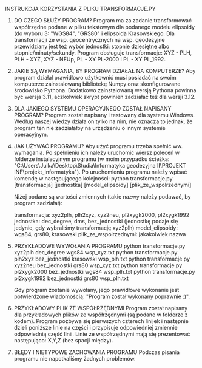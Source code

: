 INSTRUKCJA KORZYSTANIA Z PLIKU TRANSFORMACJE.PY

1. DO CZEGO SŁUŻY PROGRAM?
	Program ma za zadanie transformować współrzędne podane w pliku tekstowym dla podanego modelu elipsoidy (do wyboru 3: "WGS84", "GRS80" i
	elipsoida Krasowskiego. Dla transformacji ze wsp. geocentrycznych na wsp. geodezyjne przewidziany jest też wybór jednostki: stopnie 
	dziesiętne albo stopnie/minuty/sekundy. Program obsługuje transformacje: XYZ - PLH, PLH - XYZ, XYZ - NEUp, PL - XY PL-2000 i
	PL - XY PL_1992.

2. JAKIE SĄ WYMAGANIA, BY PROGRAM DZIAŁAŁ NA KOMPUTERZE?
	Aby program działał prawidłowo użytkownić musi posiadać na swoim komputerze zainstalowaną bibliotekę Numpy oraz skonfigurowane
	środowisko Pythona. Dodatkowo zainstalowaną wersją Pythona powinna być wersja 3.11, aczkolwiek skrypt powinien zadziałać też 
	dla wersji 3.12.

3. DLA JAKIEGO SYSTEMU OPERACYJNEGO ZOSTAŁ NAPISANY PROGRAM?
	Program został napisany i testowany dla systemu Windows. Według naszej wiedzy działa on tylko na nim, nie oznacza to jednak, że
	program ten nie zadziałałby na urządzeniu o innym systemie operacyjnym.
	
4. JAK UŻYWAĆ PROGRAMU?
	Aby użyć programu trzeba spełnić ww. wymagania. Po spełnieniu ich należy uruchomić wiersz poleceń w folderze instalacyjnym programu
	(w moim przypadku ścieżka: "C:\Users\Julka\Desktop\Studia\Informatyka geodezyjna II\PROJEKT INF\projekt_informatyka").
	Po uruchomieniu programu należy wpisać komendę w następującego kolejności:
	python transformacje.py [transformacja] [jednostka] [model_elipsoidy] [plik_ze_wspolrzednymi]
	  
	Niżej podane są wartości zmiennych (takie nazwy należy podawać, by program zadziałał):
	  
	transformacja: xyz2plh, plh2xyz, xyz2neu, pl2xygk2000, pl2xygk1992
	jednostka: dec_degree, dms, bez_jednostki (jednostkę podaje się jedynie, gdy wybraliśmy transformację xyz2plh)
	model_elipsoidy: wgs84, grs80, krasowski
	plik_ze_wspolrzednymi: jakakolwiek nazwa

5. PRZYKŁADOWE WYWOŁANIA PROGRAMU
	python transformacje.py xyz2plh dec_degree wgs84 wsp_xyz.txt
	python transformacje.py plh2xyz bez_jednostki krasowski wsp_plh.txt
	python transformacje.py xyz2neu bez_jednostki grs80 wsp_xyz.txt
	python transformacje.py pl2xygk2000 bez_jednostki wgs84 wsp_plh.txt
	python transformacje.py pl2xygk1992 bez_jednostki grs80 wsp_plh.txt
	
	Gdy program zostanie wywołany, jego prawidłowe wykonanie jest potwierdzone wiadomością: 
	"Program został wykonany poprawnie :)".
	
6. PRZYKŁADOWY PLIK ZE WSPÓŁRZĘDNYMI
	Program został napisany dla przykładowych plików ze współrzędnymi (są podane w folderze z kodem).
	Program pozbywa się pierwszych czterech linijek i następnie dzieli poniższe linie na części i przypisuje odpowiedniej zmiennie
	odpowiednią część linii. Linie ze współrzędnymi mają się prezentować następująco: X,Y,Z (bez spacji między).

7. BŁĘDY I NIETYPOWE ZACHOWANIA PROGRAMU
	Podczas pisania programu nie napotkaliśmy żadnych problemów.